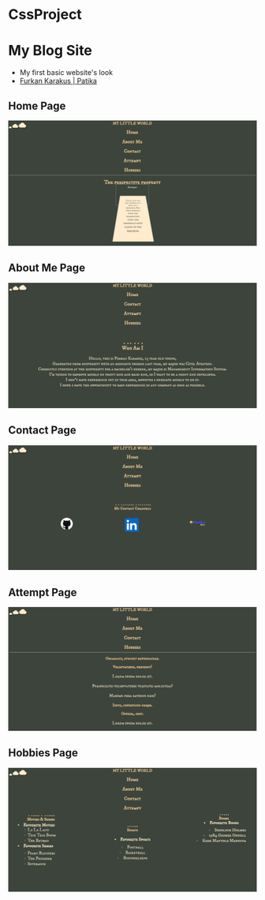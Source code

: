 # CssProject
# My Blog Site
- My first basic website's look
- [Furkan Karakus | Patika](https://academy.patika.dev/tr/profile)
## Home Page
![](img/Home-page.png)
## About Me Page
![](img/About-me-page.png)
## Contact Page
![](img/Contact-page.png)
## Attempt Page
![](img/Attempt-page.png)
## Hobbies Page
![](img/Hobbies-page.png)
